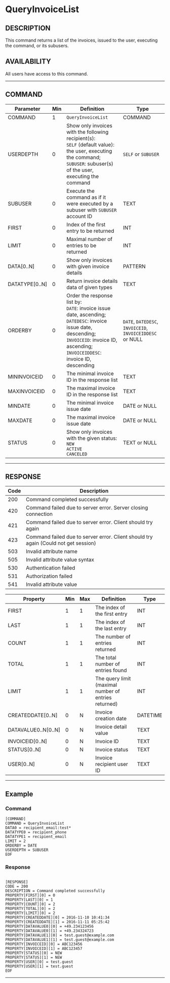# QueryInvoiceList

## DESCRIPTION
This command returns a list of the invoices, issued to the user, executing the command, or its subusers.

## AVAILABILITY
All users have access to this command.

----
## COMMAND

Parameter | Min | Definition | Type
---- | ---- | ---- | ----
COMMAND | 1 | `QueryInvoiceList` | COMMAND
USERDEPTH | 0 | Show only invoices with the following recipient(s):<br>`SELF` (default value): the user, executing the command;<br>`SUBUSER`: subuser(s) of the user, executing the command | `SELF` or `SUBUSER`
SUBUSER | 0 | Execute the command as if it were executed by a subuser with `SUBUSER` account ID | TEXT
FIRST | 0 | Index of the first entry to be returned | INT
LIMIT | 0 | Maximal number of entries to be returned | INT
DATA[0..N] | 0 | Show only invoices with given invoice details | PATTERN
DATATYPE[0..N] | 0 | Return invoice details data of given types  | TEXT
ORDERBY | 0 | Order the response list by:<br>`DATE`: invoice issue date, ascending;<br>`DATEDESC`: invoice issue date, descending;<br>`INVOICEID`: invoice ID, ascending;<br>`INVOICEIDDESC`: invoice ID, descending | `DATE`, `DATEDESC`, `INVOICEID`, `INVOICEIDDESC` or NULL
MININVOICEID | 0 | The minimal invoice ID in the response list | TEXT
MAXINVOICEID | 0 | The maximal invoice ID in the response list | TEXT
MINDATE | 0 | The minimal invoice issue date | DATE or NULL
MAXDATE | 0 | The maximal invoice issue date | DATE or NULL
STATUS | 0 | Show only invoices with the given status:<br>`NEW`<br>`ACTIVE`<br>`CANCELED` | TEXT or NULL

----
## RESPONSE

Code | Description
---- | ----
200 | Command completed successfully
420 | Command failed due to server error. Server closing connection
421 | Command failed due to server error. Client should try again
423 | Command failed due to server error. Client should try again (Could not get session)
503 | Invalid attribute name
505 | Invalid attribute value syntax
530 | Authentication failed
531 | Authorization failed
541 | Invalid attribute value

Property | Min | Max | Definition | Type
---- | ---- | ---- | ---- | ----
FIRST | 1 | 1 | The index of the first entry | INT
LAST | 1 | 1 | The index of the last entry | INT
COUNT | 1 | 1 | The number of entries returned | INT
TOTAL | 1 | 1 | The total number of entries found | INT
LIMIT | 1 | 1 | The query limit (maximal number of entries returned) | INT
CREATEDDATE[0..N] | 0 | N | Invoice creation date | DATETIME
DATAVALUE0..N[0..N] | 0 | N | Invoice detail value | TEXT
INVOICEID[0..N] | 0 | N | Invoice ID | TEXT
STATUS[0..N] | 0 | N | Invoice status | TEXT
USER[0..N] | 0 | N | Invoice recipient user ID | TEXT

----
## Example

### Command

```
[COMMAND]
COMMAND = QueryInvoiceList
DATA0 = recipient_email:test*
DATATYPE0 = recipient_phone
DATATYPE1 = recipient_email
LIMIT = 2
ORDERBY = DATE
USERDEPTH = SUBUSER
EOF
```
### Response

```

[RESPONSE]
CODE = 200
DESCRIPTION = Command completed successfully
PROPERTY[FIRST][0] = 0
PROPERTY[LAST][0] = 1
PROPERTY[COUNT][0] = 2
PROPERTY[TOTAL][0] = 2
PROPERTY[LIMIT][0] = 2
PROPERTY[CREATEDDATE][0] = 2016-11-10 10:41:34
PROPERTY[CREATEDDATE][1] = 2016-11-11 05:25:42
PROPERTY[DATAVALUE0][0] = +49.234123456
PROPERTY[DATAVALUE0][1] = +49.234324723
PROPERTY[DATAVALUE1][0] = test.guest@example.com
PROPERTY[DATAVALUE1][1] = test.guest@example.com
PROPERTY[INVOICEID][0] = ABC123456
PROPERTY[INVOICEID][1] = ABC123457
PROPERTY[STATUS][0] = NEW
PROPERTY[STATUS][1] = NEW
PROPERTY[USER][0] = test.guest
PROPERTY[USER][1] = test.guest
EOF
```

----

